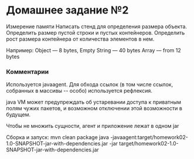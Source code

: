 # Домашнее задание №2

Измерение памяти
Написать стенд для определения размера объекта. Определить размер пустой строки и пустых контейнеров. Определить рост размера контейнера от количества элементов в нем.

Например:
Object — 8 bytes,
Empty String — 40 bytes
Array — from 12 bytes

### Комментарии

Используется javaagent. Для обхода ссылок (в том числе ссылок, собранных в массивы -- особо) используется рефлексия.

java VM может предупреждать об устаревании доступа к приватным полям чужих пакетов, и возможном отключении этой возможности в будущем.

Чтобы не множить сущности, агент и приложение лежат в одном jar

Сборка и запуск:
mvn clean package
java -javaagent:target/homework02-1.0-SNAPSHOT-jar-with-dependencies.jar -jar target/homework02-1.0-SNAPSHOT-jar-with-dependencies.jar